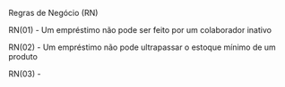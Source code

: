 Regras de Negócio (RN)

RN(01) - Um empréstimo não pode ser feito por um colaborador inativo

RN(02) - Um empréstimo não pode ultrapassar o estoque mínimo de um produto

RN(03) -
